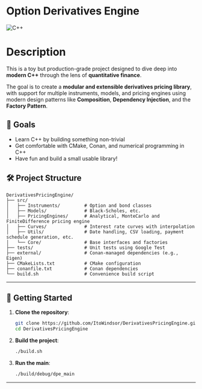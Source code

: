 # Option Derivatives Engine
![C++](https://img.shields.io/badge/-C++-2C41CB?style=for-the-badge&logo=C%2B%2B&logoColor=white)

# Description
This is a toy but production-grade project designed to dive deep into **modern C++** through the lens of **quantitative finance**.

The goal is to create a **modular and extensible derivatives pricing library**, with support for multiple instruments, models, and pricing engines using modern design patterns like **Composition**, **Dependency Injection**, and the **Factory Pattern**.



## 🧠 Goals

- Learn C++ by building something non-trivial  
- Get comfortable with CMake, Conan, and numerical programming in C++  
- Have fun and build a small usable library! 


## 🛠️ Project Structure

```
DerivativesPricingEngine/
├── src/
│   ├── Instruments/         # Option and bond classes
│   ├── Models/              # Black-Scholes, etc.
│   ├── PricingEngines/      # Analytical, MonteCarlo and FiniteDifference pricing engine
│   ├── Curves/              # Interest rate curves with interpolation
│   ├── Utils/               # Date handling, CSV loading, payment schedule generation, etc.
│   └── Core/                # Base interfaces and factories
├── tests/                   # Unit tests using Google Test
├── external/                # Conan-managed dependencies (e.g., Eigen)
├── CMakeLists.txt           # CMake configuration
├── conanfile.txt            # Conan dependencies
└── build.sh                 # Convenience build script
```

---

## 🚀 Getting Started

1. **Clone the repository**:
   ```bash
   git clone https://github.com/ItoWindsor/DerivativesPricingEngine.git
   cd DerivativesPricingEngine
   ```

2. **Build the project**:
   ```bash
   ./build.sh
   ```

3. **Run the main**:
   ```bash
   ./build/debug/dpe_main
   ```
---
